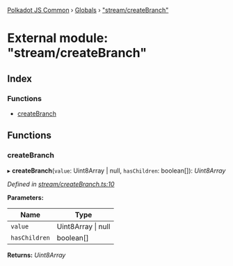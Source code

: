 [Polkadot JS Common](../README.md) › [Globals](../globals.md) › ["stream/createBranch"](_stream_createbranch_.md)

# External module: "stream/createBranch"

## Index

### Functions

* [createBranch](_stream_createbranch_.md#createbranch)

## Functions

###  createBranch

▸ **createBranch**(`value`: Uint8Array | null, `hasChildren`: boolean[]): *Uint8Array*

*Defined in [stream/createBranch.ts:10](https://github.com/polkadot-js/common/blob/d108970d/packages/trie-codec/src/stream/createBranch.ts#L10)*

**Parameters:**

Name | Type |
------ | ------ |
`value` | Uint8Array &#124; null |
`hasChildren` | boolean[] |

**Returns:** *Uint8Array*
